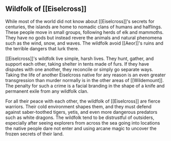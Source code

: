 ## Wildfolk of [[Eiselcross]]

While most of the world did not know about [[Eiselcross]]'s secrets for centuries, the islands are home to nomadic clans of humans and halflings. These people move in small groups, following herds of elk and mammoths. They have no gods but instead revere the animals and natural phenomena such as the wind, snow, and waves. The wildfolk avoid [[Aeor]]'s ruins and the terrible dangers that lurk there.

[[Eiselcross]]'s wildfolk live simple, harsh lives. They hunt, gather, and support each other, taking shelter in tents made of furs. If they have disputes with one another, they reconcile or simply go separate ways. Taking the life of another Eiselcross native for any reason is an even greater transgression than murder normally is in the other areas of [[Wildemount]]. The penalty for such a crime is a facial branding in the shape of a knife and permanent exile from any wildfolk clan.

For all their peace with each other, the wildfolk of [[Eiselcross]] are fierce warriors. Their cold environment shapes them, and they must defend against saber-toothed tigers, yetis, and even more dangerous predators such as white dragons. The wildfolk tend to be distrustful of outsiders, especially after seeing explorers from across the sea going into locations the native people dare not enter and using arcane magic to uncover the frozen secrets of their land.